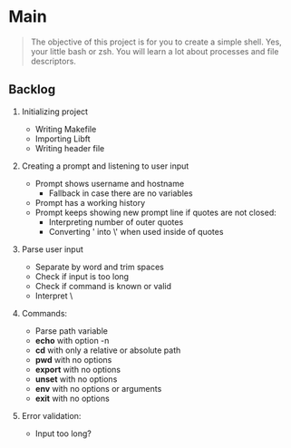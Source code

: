# Main
> The objective of this project is for you to create a simple shell. Yes, your little bash or zsh. You will learn a lot about processes and file descriptors.

## Backlog

1. Initializing project
    - Writing Makefile
    - Importing Libft
    - Writing header file

2. Creating a prompt and listening to user input
    - Prompt shows username and hostname
        - Fallback in case there are no variables
    - Prompt has a working history
    - Prompt keeps showing new prompt line if quotes are not closed:
        - Interpreting number of outer quotes
        - Converting ' into \\' when used inside of quotes

3. Parse user input
    - Separate by word and trim spaces
    - Check if input is too long
    - Check if command is known or valid
    - Interpret \

4. Commands:
    - Parse path variable
    - **echo** with option -n
    - **cd** with only a relative or absolute path
    - **pwd** with no options
    - **export** with no options
    - **unset** with no options
    - **env** with no options or arguments
    - **exit** with no options

5. Error validation:
    - Input too long?
